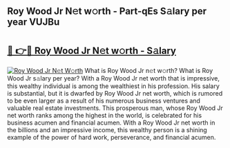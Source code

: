 ## Roy Wood Jr N𝚎t w𝚘rth - Part-qEs S𝚊lary per year VUJBu

# <h2><a href="http://gc0waz.nevu.top/?p=Roy+Wood+Jr">🔗 👉🔴 Roy Wood Jr N𝚎t w𝚘rth - S𝚊lary</a></h2>

[![Roy Wood Jr N𝚎t W𝚘rth](https://i.imgur.com/Oavwk0R.jpeg)](http://gc0waz.nevu.top/?p=Roy+Wood+Jr)
What is Roy Wood Jr n𝚎t w𝚘rth? What is Roy Wood Jr s𝚊lary per year?
With a Roy Wood Jr net worth that is impressive, this wealthy individual is among the wealthiest in his profession. His salary is substantial, but it is dwarfed by Roy Wood Jr net worth, which is rumored to be even larger as a result of his numerous business ventures and valuable real estate investments. This prosperous man, whose Roy Wood Jr net worth ranks among the highest in the world, is celebrated for his business acumen and financial acumen. With a Roy Wood Jr net worth in the billions and an impressive income, this wealthy person is a shining example of the power of hard work, perseverance, and financial acumen.
